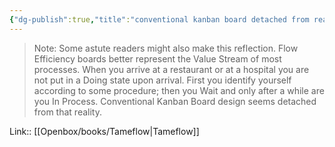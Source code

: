```yaml
---
{"dg-publish":true,"title":"conventional kanban board detached from reality","tags":["quotes"],"date":"2023-03-03T07:39:27+04:00","modified_at":"2023-07-10T15:32:24+03:00","alias":"conventional kanban board detached from reality","dg-path":"/quotes/202303030739.md","permalink":"/quotes/202303030739/","dgPassFrontmatter":true}
---
```



> Note: Some astute readers might also make this reflection. Flow Efficiency boards better represent the Value Stream of most processes. When you arrive at a restaurant or at a hospital you are not put in a Doing state upon arrival. First you identify yourself according to some procedure; then you Wait and only after a while are you In Process. Conventional Kanban Board design seems detached from that reality.

Link:: [[Openbox/books/Tameflow\|Tameflow]]
